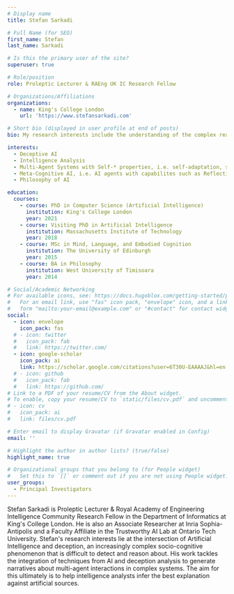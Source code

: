 ```yaml
---
# Display name
title: Stefan Sarkadi

# Full Name (for SEO)
first_name: Stefan
last_name: Sarkadi

# Is this the primary user of the site?
superuser: true

# Role/position
role: Proleptic Lecturer & RAEng UK IC Research Fellow

# Organizations/Affiliations
organizations:
  - name: King's College London
    url: 'https://www.stefansarkadi.com'

# Short bio (displayed in user profile at end of posts)
bio: My research interests include the understanding of the complex reasoning and behaviour of intelligent agents (humans or machines) inside social environments like hybrid societies, where humans, machines, and everything in-between interact. Broadly, my areas of specialisation in AI include complex and adaptive multi-agent systems, agent based modelling, and neurosymbolic architectures. In particular, I am interested in the topics of deceptive AI and deception modelling, self-explainable AI agents with Theory-of-Mind, and the ability of AI agents to build stories and narratives.

interests:
  - Deceptive AI
  - Intelligence Analysis
  - Multi-Agent Systems with Self-* properties, i.e. self-adaptation, self-organisation, and self-awareness
  - Meta-Cognitive AI, i.e. AI agents with capabilites such as Reflection, Theory-of-Mind, and nested representation
  - Philosophy of AI

education:
  courses:
    - course: PhD in Computer Science (Artificial Intelligence)
      institution: King's College London
      year: 2021
    - course: Visiting PhD in Artificial Intelligence
      institution: Massachusetts Institute of Technology
      year: 2018
    - course: MSc in Mind, Language, and Embodied Cognition
      institution: The University of Edinburgh
      year: 2015
    - course: BA in Philosophy
      institution: West University of Timisoara
      year: 2014

# Social/Academic Networking
# For available icons, see: https://docs.hugoblox.com/getting-started/page-builder/#icons
#   For an email link, use "fas" icon pack, "envelope" icon, and a link in the
#   form "mailto:your-email@example.com" or "#contact" for contact widget.
social:
  - icon: envelope
    icon_pack: fas
  # - icon: twitter
  #   icon_pack: fab
  #   link: https://twitter.com/
  - icon: google-scholar
    icon_pack: ai
    link: https://scholar.google.com/citations?user=6T30U-EAAAAJ&hl=en
  # - icon: github
  #   icon_pack: fab
  #   link: https://github.com/
# Link to a PDF of your resume/CV from the About widget.
# To enable, copy your resume/CV to `static/files/cv.pdf` and uncomment the lines below.
# - icon: cv
#   icon_pack: ai
#   link: files/cv.pdf

# Enter email to display Gravatar (if Gravatar enabled in Config)
email: ''

# Highlight the author in author lists? (true/false)
highlight_name: true

# Organizational groups that you belong to (for People widget)
#   Set this to `[]` or comment out if you are not using People widget.
user_groups:
  - Principal Investigators
---
```


Stefan Sarkadi is Proleptic Lecturer & Royal Academy of Engineering Intelligence Community Research Fellow in the Department of Informatics at King's College London. He is also an Associate Researcher at Inria Sophia-Antipolis and a Faculty Affiliate in the Trustworthy AI Lab at Ontario Tech University. Stefan's research interests lie at the intersection of Artificial Intelligence and deception, an increasingly complex socio-cognitive phenomenon that is difficult to detect and reason about. His work tackles the integration of techniques from AI and deception analysis to generate narratives about multi-agent interactions in complex systems. The aim for this ultimately is to help intelligence analysts infer the best explanation against artificial sources.
